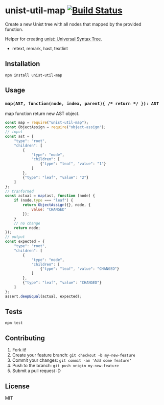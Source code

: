 # unist-util-map [![Build Status](https://travis-ci.org/azu/unist-util-map.svg?branch=master)](https://travis-ci.org/azu/unist-util-map)

Create a new Unist tree with all nodes that mapped by the provided function.

Helper for creating [unist: Universal Syntax Tree](https://github.com/wooorm/unist "wooorm/unist: Universal Syntax Tree").

- retext, remark, hast, textlint

## Installation

    npm install unist-util-map

## Usage

### `map(AST, function(node, index, parent){ /* return */ }): AST`

map function return new AST object.

```js
const map = require("unist-util-map");
const ObjectAssign = require("object-assign");
// input
const ast = {
    "type": "root",
    "children": [
        {
            "type": "node",
            "children": [
                {"type": "leaf", "value": "1"}
            ]
        },
        {"type": "leaf", "value": "2"}
    ]
};
// tranformed
const actual = map(ast, function (node) {
    if (node.type === "leaf") {
        return ObjectAssign({}, node, {
            value: "CHANGED"
        });
    }
    // no change
    return node;
});
// output
const expected = {
    "type": "root",
    "children": [
        {
            "type": "node",
            "children": [
                {"type": "leaf", "value": "CHANGED"}
            ]
        },
        {"type": "leaf", "value": "CHANGED"}
    ]
};
assert.deepEqual(actual, expected);
```

## Tests

    npm test

## Contributing

1. Fork it!
2. Create your feature branch: `git checkout -b my-new-feature`
3. Commit your changes: `git commit -am 'Add some feature'`
4. Push to the branch: `git push origin my-new-feature`
5. Submit a pull request :D

## License

MIT